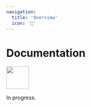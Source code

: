 ```yaml
---
navigation:
  title: 'Overview'
  icon: '🏡'
---
```


# Documentation

<img src="/orbifold.svg" width="60" style="filter: grayscale(1.0)">

In progress.

